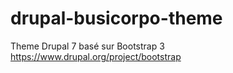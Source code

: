 drupal-busicorpo-theme
========================

Theme Drupal 7 basé sur Bootstrap 3
https://www.drupal.org/project/bootstrap
